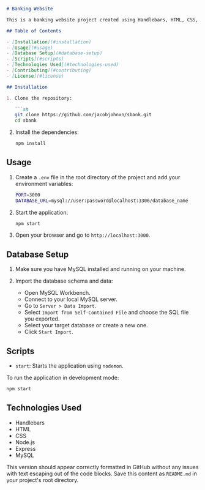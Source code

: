 
```markdown
# Banking Website

This is a banking website project created using Handlebars, HTML, CSS, and Node.js with a MySQL database.

## Table of Contents

- [Installation](#installation)
- [Usage](#usage)
- [Database Setup](#database-setup)
- [Scripts](#scripts)
- [Technologies Used](#technologies-used)
- [Contributing](#contributing)
- [License](#license)

## Installation

1. Clone the repository:

   ```sh
   git clone https://github.com/jacobjohnxn/sbank.git
   cd sbank
   ```

2. Install the dependencies:

   ```sh
   npm install
   ```

## Usage

1. Create a `.env` file in the root directory of the project and add your environment variables:

   ```sh
   PORT=3000
   DATABASE_URL=mysql://user:password@localhost:3306/database_name
   ```

2. Start the application:

   ```sh
   npm start
   ```

3. Open your browser and go to `http://localhost:3000`.

## Database Setup

1. Make sure you have MySQL installed and running on your machine.

2. Import the database schema and data:
   - Open MySQL Workbench.
   - Connect to your local MySQL server.
   - Go to `Server > Data Import`.
   - Select `Import from Self-Contained File` and choose the SQL file you exported.
   - Select your target database or create a new one.
   - Click `Start Import`.

## Scripts

- `start`: Starts the application using `nodemon`.

To run the application in development mode:

   ```sh
   npm start
   ```

## Technologies Used

- Handlebars
- HTML
- CSS
- Node.js
- Express
- MySQL



This version should appear correctly formatted in GitHub without any issues with text escaping out of the code blocks. Save this content as `README.md` in your project's root directory.
